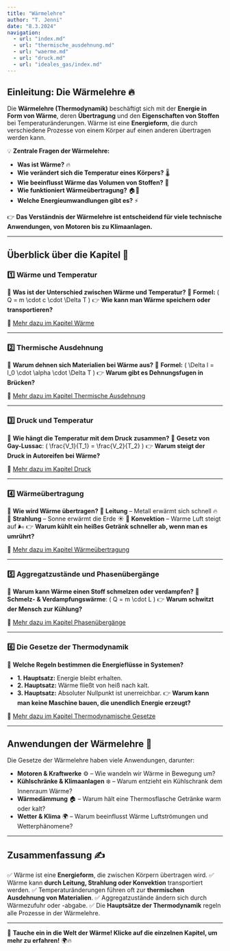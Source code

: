 ```yaml
---
title: "Wärmelehre"
author: "T. Jenni"
date: "8.3.2024"
navigation:
  - url: "index.md"
  - url: "thermische_ausdehnung.md"
  - url: "waerme.md"
  - url: "druck.md"
  - url: "ideales_gas/index.md"
---
```


## **Einleitung: Die Wärmelehre** 🔥

Die **Wärmelehre (Thermodynamik)** beschäftigt sich mit der **Energie in Form von Wärme**, deren **Übertragung** und den **Eigenschaften von Stoffen** bei Temperaturänderungen. Wärme ist eine **Energieform**, die durch verschiedene Prozesse von einem Körper auf einen anderen übertragen werden kann.

💡 **Zentrale Fragen der Wärmelehre:**
- **Was ist Wärme?** 🔥
- **Wie verändert sich die Temperatur eines Körpers?** 🌡️
- **Wie beeinflusst Wärme das Volumen von Stoffen?** 📏
- **Wie funktioniert Wärmeübertragung?** 🏠💨
- **Welche Energieumwandlungen gibt es?** ⚡

👉 **Das Verständnis der Wärmelehre ist entscheidend für viele technische Anwendungen, von Motoren bis zu Klimaanlagen.**

---

## **Überblick über die Kapitel** 📖

### **1️⃣ Wärme und Temperatur**
📌 **Was ist der Unterschied zwischen Wärme und Temperatur?**
📎 **Formel:** \( Q = m \cdot c \cdot \Delta T \)
👉 **Wie kann man Wärme speichern oder transportieren?**

🔗 [Mehr dazu im Kapitel Wärme](waerme.html)

---

### **2️⃣ Thermische Ausdehnung**
📌 **Warum dehnen sich Materialien bei Wärme aus?**
📎 **Formel:** \( \Delta l = l_0 \cdot \alpha \cdot \Delta T \)
👉 **Warum gibt es Dehnungsfugen in Brücken?**

🔗 [Mehr dazu im Kapitel Thermische Ausdehnung](thermische_ausdehnung.html)

---

### **3️⃣ Druck und Temperatur**
📌 **Wie hängt die Temperatur mit dem Druck zusammen?**
📎 **Gesetz von Gay-Lussac**: \( \frac{V_1}{T_1} = \frac{V_2}{T_2} \)
👉 **Warum steigt der Druck in Autoreifen bei Wärme?**

🔗 [Mehr dazu im Kapitel Druck](druck.html)

---

### **4️⃣ Wärmeübertragung**
📌 **Wie wird Wärme übertragen?**
🔹 **Leitung** – Metall erwärmt sich schnell 🔥
🔹 **Strahlung** – Sonne erwärmt die Erde ☀️
🔹 **Konvektion** – Warme Luft steigt auf 🌬️
👉 **Warum kühlt ein heißes Getränk schneller ab, wenn man es umrührt?**

🔗 [Mehr dazu im Kapitel Wärmeübertragung](waermeuebertragung.html)

---

### **5️⃣ Aggregatzustände und Phasenübergänge**
📌 **Warum kann Wärme einen Stoff schmelzen oder verdampfen?**
📎 **Schmelz- & Verdampfungswärme**: \( Q = m \cdot L \)
👉 **Warum schwitzt der Mensch zur Kühlung?**

🔗 [Mehr dazu im Kapitel Phasenübergänge](phasenuebergaenge.html)

---

### **6️⃣ Die Gesetze der Thermodynamik**
📌 **Welche Regeln bestimmen die Energieflüsse in Systemen?**
- **1. Hauptsatz:** Energie bleibt erhalten.
- **2. Hauptsatz:** Wärme fließt von heiß nach kalt.
- **3. Hauptsatz:** Absoluter Nullpunkt ist unerreichbar.
👉 **Warum kann man keine Maschine bauen, die unendlich Energie erzeugt?**

🔗 [Mehr dazu im Kapitel Thermodynamische Gesetze](thermodynamik.html)

---

## **Anwendungen der Wärmelehre** 🚀

Die Gesetze der Wärmelehre haben viele Anwendungen, darunter:
- **Motoren & Kraftwerke** ⚙️ – Wie wandeln wir Wärme in Bewegung um?
- **Kühlschränke & Klimaanlagen** ❄️ – Warum entzieht ein Kühlschrank dem Innenraum Wärme?
- **Wärmedämmung** 🏠 – Warum hält eine Thermosflasche Getränke warm oder kalt?
- **Wetter & Klima** 🌍 – Warum beeinflusst Wärme Luftströmungen und Wetterphänomene?

---

## **Zusammenfassung** ✍️
✅ Wärme ist eine **Energieform**, die zwischen Körpern übertragen wird.
✅ Wärme kann **durch Leitung, Strahlung oder Konvektion** transportiert werden.
✅ Temperaturänderungen führen oft zur **thermischen Ausdehnung von Materialien**.
✅ Aggregatzustände ändern sich durch Wärmezufuhr oder -abgabe.
✅ Die **Hauptsätze der Thermodynamik** regeln alle Prozesse in der Wärmelehre.

---

🔗 **Tauche ein in die Welt der Wärme! Klicke auf die einzelnen Kapitel, um mehr zu erfahren!** 🌍🔥
